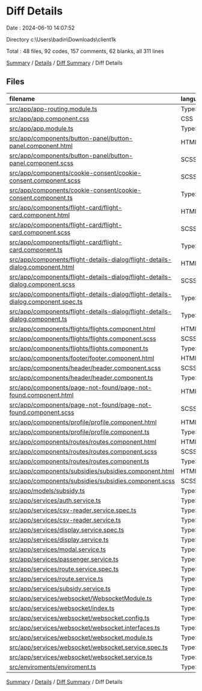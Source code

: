 # Diff Details

Date : 2024-06-10 14:07:52

Directory c:\\Users\\badin\\Downloads\\client1k

Total : 48 files,  92 codes, 157 comments, 62 blanks, all 311 lines

[Summary](results.md) / [Details](details.md) / [Diff Summary](diff.md) / Diff Details

## Files
| filename | language | code | comment | blank | total |
| :--- | :--- | ---: | ---: | ---: | ---: |
| [src/app/app-routing.module.ts](/src/app/app-routing.module.ts) | TypeScript | -2 | 2 | 0 | 0 |
| [src/app/app.component.css](/src/app/app.component.css) | CSS | 1 | 0 | 1 | 2 |
| [src/app/app.module.ts](/src/app/app.module.ts) | TypeScript | -2 | 0 | 0 | -2 |
| [src/app/components/button-panel/button-panel.component.html](/src/app/components/button-panel/button-panel.component.html) | HTML | 0 | 0 | 8 | 8 |
| [src/app/components/button-panel/button-panel.component.scss](/src/app/components/button-panel/button-panel.component.scss) | SCSS | 0 | 0 | -2 | -2 |
| [src/app/components/cookie-consent/cookie-consent.component.scss](/src/app/components/cookie-consent/cookie-consent.component.scss) | SCSS | 0 | 0 | -1 | -1 |
| [src/app/components/cookie-consent/cookie-consent.component.ts](/src/app/components/cookie-consent/cookie-consent.component.ts) | TypeScript | 0 | -4 | 0 | -4 |
| [src/app/components/flight-card/flight-card.component.html](/src/app/components/flight-card/flight-card.component.html) | HTML | -2 | 0 | 0 | -2 |
| [src/app/components/flight-card/flight-card.component.scss](/src/app/components/flight-card/flight-card.component.scss) | SCSS | 11 | 0 | 4 | 15 |
| [src/app/components/flight-card/flight-card.component.ts](/src/app/components/flight-card/flight-card.component.ts) | TypeScript | 9 | 0 | 5 | 14 |
| [src/app/components/flight-details-dialog/flight-details-dialog.component.html](/src/app/components/flight-details-dialog/flight-details-dialog.component.html) | HTML | 16 | 0 | 1 | 17 |
| [src/app/components/flight-details-dialog/flight-details-dialog.component.scss](/src/app/components/flight-details-dialog/flight-details-dialog.component.scss) | SCSS | 6 | 0 | 2 | 8 |
| [src/app/components/flight-details-dialog/flight-details-dialog.component.spec.ts](/src/app/components/flight-details-dialog/flight-details-dialog.component.spec.ts) | TypeScript | 18 | 0 | 6 | 24 |
| [src/app/components/flight-details-dialog/flight-details-dialog.component.ts](/src/app/components/flight-details-dialog/flight-details-dialog.component.ts) | TypeScript | 20 | 0 | 3 | 23 |
| [src/app/components/flights/flights.component.html](/src/app/components/flights/flights.component.html) | HTML | -5 | -6 | -5 | -16 |
| [src/app/components/flights/flights.component.scss](/src/app/components/flights/flights.component.scss) | SCSS | 14 | -3 | 1 | 12 |
| [src/app/components/flights/flights.component.ts](/src/app/components/flights/flights.component.ts) | TypeScript | -2 | 13 | 1 | 12 |
| [src/app/components/footer/footer.component.html](/src/app/components/footer/footer.component.html) | HTML | 0 | 0 | 4 | 4 |
| [src/app/components/header/header.component.scss](/src/app/components/header/header.component.scss) | SCSS | 0 | 0 | 7 | 7 |
| [src/app/components/header/header.component.ts](/src/app/components/header/header.component.ts) | TypeScript | -1 | 0 | -7 | -8 |
| [src/app/components/page-not-found/page-not-found.component.html](/src/app/components/page-not-found/page-not-found.component.html) | HTML | 23 | 0 | 3 | 26 |
| [src/app/components/page-not-found/page-not-found.component.scss](/src/app/components/page-not-found/page-not-found.component.scss) | SCSS | 0 | -2 | -2 | -4 |
| [src/app/components/profile/profile.component.html](/src/app/components/profile/profile.component.html) | HTML | 0 | 0 | -3 | -3 |
| [src/app/components/profile/profile.component.ts](/src/app/components/profile/profile.component.ts) | TypeScript | 2 | 0 | 0 | 2 |
| [src/app/components/routes/routes.component.html](/src/app/components/routes/routes.component.html) | HTML | 6 | 0 | 1 | 7 |
| [src/app/components/routes/routes.component.scss](/src/app/components/routes/routes.component.scss) | SCSS | 4 | 0 | 1 | 5 |
| [src/app/components/routes/routes.component.ts](/src/app/components/routes/routes.component.ts) | TypeScript | -13 | 13 | -3 | -3 |
| [src/app/components/subsidies/subsidies.component.html](/src/app/components/subsidies/subsidies.component.html) | HTML | 0 | 0 | -2 | -2 |
| [src/app/components/subsidies/subsidies.component.scss](/src/app/components/subsidies/subsidies.component.scss) | SCSS | 4 | 0 | 0 | 4 |
| [src/app/models/subsidy.ts](/src/app/models/subsidy.ts) | TypeScript | 0 | 0 | -1 | -1 |
| [src/app/services/auth.service.ts](/src/app/services/auth.service.ts) | TypeScript | 0 | -10 | -1 | -11 |
| [src/app/services/csv-reader.service.spec.ts](/src/app/services/csv-reader.service.spec.ts) | TypeScript | -12 | 0 | -5 | -17 |
| [src/app/services/csv-reader.service.ts](/src/app/services/csv-reader.service.ts) | TypeScript | -28 | 0 | -5 | -33 |
| [src/app/services/display.service.spec.ts](/src/app/services/display.service.spec.ts) | TypeScript | -12 | 0 | -5 | -17 |
| [src/app/services/display.service.ts](/src/app/services/display.service.ts) | TypeScript | -9 | 0 | -3 | -12 |
| [src/app/services/modal.service.ts](/src/app/services/modal.service.ts) | TypeScript | -14 | 0 | -4 | -18 |
| [src/app/services/passenger.service.ts](/src/app/services/passenger.service.ts) | TypeScript | 9 | 14 | 6 | 29 |
| [src/app/services/route.service.spec.ts](/src/app/services/route.service.spec.ts) | TypeScript | 12 | 0 | 5 | 17 |
| [src/app/services/route.service.ts](/src/app/services/route.service.ts) | TypeScript | 18 | 0 | 8 | 26 |
| [src/app/services/subsidy.service.ts](/src/app/services/subsidy.service.ts) | TypeScript | 0 | -3 | 1 | -2 |
| [src/app/services/websocket/WebsocketModule.ts](/src/app/services/websocket/WebsocketModule.ts) | TypeScript | 0 | 0 | 1 | 1 |
| [src/app/services/websocket/index.ts](/src/app/services/websocket/index.ts) | TypeScript | 0 | 0 | 1 | 1 |
| [src/app/services/websocket/websocket.config.ts](/src/app/services/websocket/websocket.config.ts) | TypeScript | 2 | 0 | 1 | 3 |
| [src/app/services/websocket/websocket.interfaces.ts](/src/app/services/websocket/websocket.interfaces.ts) | TypeScript | 15 | 0 | 3 | 18 |
| [src/app/services/websocket/websocket.module.ts](/src/app/services/websocket/websocket.module.ts) | TypeScript | 0 | 22 | 3 | 25 |
| [src/app/services/websocket/websocket.service.spec.ts](/src/app/services/websocket/websocket.service.spec.ts) | TypeScript | 0 | 12 | 3 | 15 |
| [src/app/services/websocket/websocket.service.ts](/src/app/services/websocket/websocket.service.ts) | TypeScript | 0 | 109 | 30 | 139 |
| [src/enviroments/enviroment.ts](/src/enviroments/enviroment.ts) | TypeScript | 4 | 0 | 1 | 5 |

[Summary](results.md) / [Details](details.md) / [Diff Summary](diff.md) / Diff Details